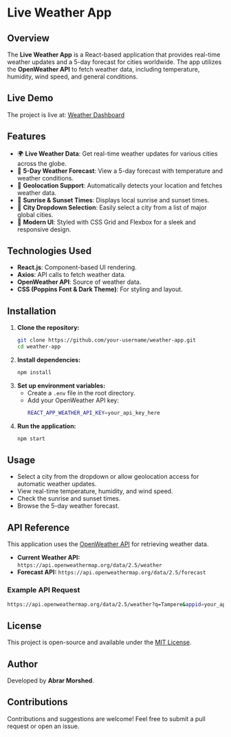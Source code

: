 # Live Weather App

## Overview
The **Live Weather App** is a React-based application that provides real-time weather updates and a 5-day forecast for cities worldwide. The app utilizes the **OpenWeather API** to fetch weather data, including temperature, humidity, wind speed, and general conditions.

## **Live Demo**
The project is live at: [Weather Dashboard](https://live-weather-n9uy.onrender.com/)

## Features
- 🌍 **Live Weather Data**: Get real-time weather updates for various cities across the globe.
- 📅 **5-Day Weather Forecast**: View a 5-day forecast with temperature and weather conditions.
- 🔄 **Geolocation Support**: Automatically detects your location and fetches weather data.
- 🌇 **Sunrise & Sunset Times**: Displays local sunrise and sunset times.
- 🌆 **City Dropdown Selection**: Easily select a city from a list of major global cities.
- 🌙 **Modern UI**: Styled with CSS Grid and Flexbox for a sleek and responsive design.

## Technologies Used
- **React.js**: Component-based UI rendering.
- **Axios**: API calls to fetch weather data.
- **OpenWeather API**: Source of weather data.
- **CSS (Poppins Font & Dark Theme)**: For styling and layout.

## Installation
1. **Clone the repository:**
   ```sh
   git clone https://github.com/your-username/weather-app.git
   cd weather-app
   ```
2. **Install dependencies:**
   ```sh
   npm install
   ```
3. **Set up environment variables:**
   - Create a `.env` file in the root directory.
   - Add your OpenWeather API key:
     ```sh
     REACT_APP_WEATHER_API_KEY=your_api_key_here
     ```
4. **Run the application:**
   ```sh
   npm start
   ```

## Usage
- Select a city from the dropdown or allow geolocation access for automatic weather updates.
- View real-time temperature, humidity, and wind speed.
- Check the sunrise and sunset times.
- Browse the 5-day weather forecast.


## API Reference
This application uses the [OpenWeather API](https://openweathermap.org/api) for retrieving weather data.
- **Current Weather API:** `https://api.openweathermap.org/data/2.5/weather`
- **Forecast API:** `https://api.openweathermap.org/data/2.5/forecast`

### Example API Request
```sh
https://api.openweathermap.org/data/2.5/weather?q=Tampere&appid=your_api_key&units=metric
```

## License
This project is open-source and available under the [MIT License](LICENSE).

## Author
Developed by **Abrar Morshed**.

## Contributions
Contributions and suggestions are welcome! Feel free to submit a pull request or open an issue.
